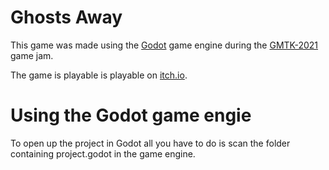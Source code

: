 # Ghosts Away
  This game was made using the [Godot](https://godotengine.org/) game engine during the [GMTK-2021](https://itch.io/jam/gmtk-2021) game jam.
  
  The game is playable is playable on [itch.io](https://lennen.itch.io/ghostsaway).
  
  # Using the Godot game engie
  To open up the project in Godot all you have to do is scan the folder containing project.godot in the game engine.
